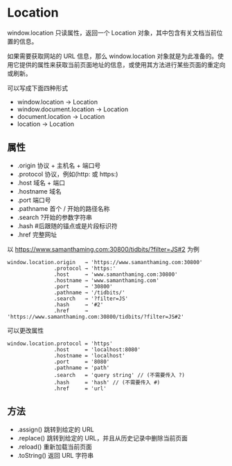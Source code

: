 # Location

window.location 只读属性，返回一个 Location 对象，其中包含有关文档当前位置的信息。

如果需要获取网站的 URL 信息，那么 window.location 对象就是为此准备的。使用它提供的属性来获取当前页面地址的信息，或使用其方法进行某些页面的重定向或刷新。

可以写成下面四种形式

- window.location → Location
- window.document.location → Location
- document.location → Location
- location → Location

## 属性

- .origin 协议 + 主机名 + 端口号
- .protocol 协议，例如(http: 或 https:)
- .host 域名 + 端口
- .hostname 域名
- .port 端口号
- .pathname 首个 / 开始的路径名称
- .search ?开始的参数字符串
- .hash #后跟随的锚点或是片段标识符
- .href 完整网址

以 https://www.samanthaming.com:30800/tidbits/?filter=JS#2 为例

```text
window.location.origin   → 'https://www.samanthaming.com:30800'
               .protocol → 'https:'
               .host     → 'www.samanthaming.com:30800'
               .hostname → 'www.samanthaming.com'
               .port     → '30800'
               .pathname → '/tidbits/'
               .search   → '?filter=JS'
               .hash     → '#2'
               .href     → 'https://www.samanthaming.com:30800/tidbits/?filter=JS#2'
```

可以更改属性

```text
window.location.protocol = 'https'
               .host     = 'localhost:8080'
               .hostname = 'localhost'
               .port     = '8080'
               .pathname = 'path'
               .search   = 'query string' // (不需要传入 ?)
               .hash     = 'hash' // (不需要传入 #)
               .href     = 'url'
```

## 方法

- .assign() 跳转到给定的 URL
- .replace() 跳转到给定的 URL，并且从历史记录中删除当前页面
- .reload() 重新加载当前页面
- .toString() 返回 URL 字符串
